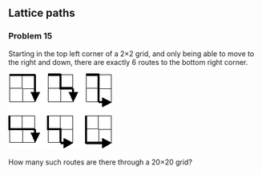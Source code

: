 ﻿## Lattice paths
### Problem 15

Starting in the top left corner of a 2×2 grid, and only being able to move to the right and down, there are exactly 6 routes to the bottom right corner.

![Paths](images/paths.png)

How many such routes are there through a 20×20 grid?